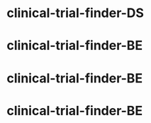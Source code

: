 # clinical-trial-finder-DS
# clinical-trial-finder-BE
# clinical-trial-finder-BE
# clinical-trial-finder-BE
